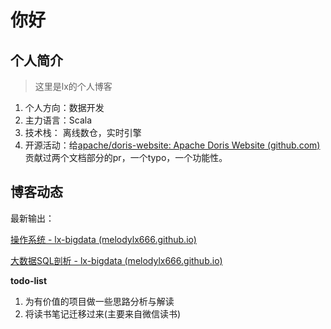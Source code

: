 # 你好

## 个人简介

> 这里是lx的个人博客

1. 个人方向：数据开发
2. 主力语言：Scala
3. 技术栈：   离线数仓，实时引擎
4. 开源活动：给[apache/doris-website: Apache Doris Website (github.com)](https://github.com/apache/doris-website)贡献过两个文档部分的pr，一个typo，一个功能性。

## 博客动态

最新输出：

[操作系统 - lx-bigdata (melodylx666.github.io)](https://melodylx666.github.io/lx-bigdata/BaseSkill/store/)

[大数据SQL剖析 - lx-bigdata (melodylx666.github.io)](https://melodylx666.github.io/lx-bigdata/dataWarehouse/%E5%A4%A7%E6%95%B0%E6%8D%AESQL/)

**todo-list**

1. 为有价值的项目做一些思路分析与解读
2. 将读书笔记迁移过来(主要来自微信读书)
